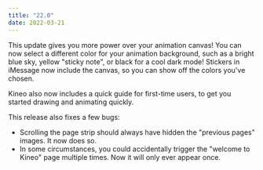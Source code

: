 ```yaml
---
title: "22.0"
date: 2022-03-21
---
```


This update gives you more power over your animation canvas! You can now select a different color for your animation background, such as a bright blue sky, yellow "sticky note", or black for a cool dark mode! Stickers in iMessage now include the canvas, so you can show off the colors you've chosen.

Kineo also now includes a quick guide for first-time users, to get you started drawing and animating quickly.

This release also fixes a few bugs:
- Scrolling the page strip should always have hidden the "previous pages" images. It now does so.
- In some circumstances, you could accidentally trigger the "welcome to Kineo" page multiple times. Now it will only ever appear once.
